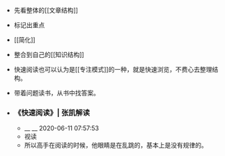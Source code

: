 - 先看整体的[[文章结构]]
- 标记出重点
- [[简化]]
- 整合到自己的[[知识结构]]
- 快速阅读也可以认为是[[专注模式]]的一种，就是快速浏览，不费心去整理结构。
- 带着问题读书，从书中找答案。
  
- ### 《快速阅读》| 张凯解读
    - __ __ 2020-06-11 07:57:53
    - 视读
    - 所以高手在阅读的时候，他眼睛是在乱跳的，基本上是没有规律的。
